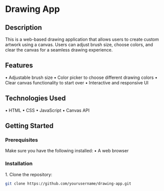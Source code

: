 # Drawing App

## Description
This is a web-based drawing application that allows users to create custom artwork using a canvas. Users can adjust brush size, choose colors, and clear the canvas for a seamless drawing experience.

## Features
•⁠  ⁠Adjustable brush size
•⁠  ⁠Color picker to choose different drawing colors
•⁠  ⁠Clear canvas functionality to start over
•⁠  ⁠Interactive and responsive UI

## Technologies Used
•⁠  ⁠HTML
•⁠  ⁠CSS
•⁠  ⁠JavaScript
•⁠  ⁠Canvas API

## Getting Started

### Prerequisites
Make sure you have the following installed:
•⁠  ⁠A web browser

### Installation
1.⁠ ⁠Clone the repository:
   ```bash
   git clone https://github.com/yourusername/drawing-app.git
